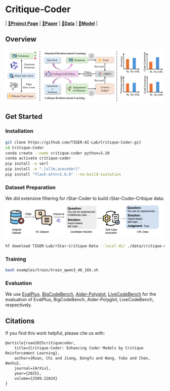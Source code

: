 # Critique-Coder

| [**🚀Project Page**](https://tiger-ai-lab.github.io/Critique-Coder/) | [**📖Paper**](https://arxiv.org/abs/2509.22824) | [**🤗Data**](https://huggingface.co/datasets/TIGER-Lab/rStar-Critique-Data) | [**🤗Model**](https://huggingface.co/collections/TIGER-Lab/critique-coder-68dbdcdf09dbf87ed11822e4) |

## Overview
![./assets/images/crl_teaser.jpg](./assets/images/crl_teaser.jpg)

## Get Started
### Installation
```bash
git clone https://github.com/TIGER-AI-Lab/Critique-Coder.git
cd Critique-Coder
conda create --name critique-coder python=3.10
conda activate critique-coder
pip install -e verl
pip install -e ".[vllm,acecoder]"
pip install "flash-attn<2.8.0" --no-build-isolation
```

### Dataset Preparation
We did extensive filtering for rStar-Coder to build rStar-Coder-Critique data:
![./assets/images/crl_teaser.jpg](./assets/images/dataset.png)

```bash
hf download TIGER-Lab/rStar-Critique-Data --local-dir ./data/critique-coder-dataset --repo dataset
```

### Training
```bash
bash examples/train/train_qwen3_4b_16k.sh
```
### Evaluation
We use [EvalPlus](https://github.com/evalplus/evalplus), [BigCodeBench](https://github.com/bigcode-project/bigcodebench), [Aider-Polyglot](https://github.com/Aider-AI/aider/tree/main/benchmark), [LiveCodeBench](https://github.com/LiveCodeBench/LiveCodeBench) for the evaluation of EvalPlus, BigCodeBench, Aider-Polyglot, LiveCodeBench, respectively.

## Citations
If you find this work helpful, please cite us with:
```
@article{ruan2025critiquecoder,
    title={Critique-Coder: Enhancing Coder Models by Critique Reinforcement Learning},
    author={Ruan, Chi and Jiang, Dongfu and Wang, Yubo and Chen, Wenhu},
    journal={ArXiv},
    year={2025},
    volume={2509.22824}
}
```
